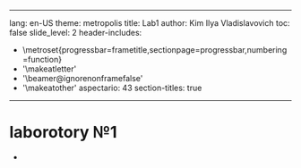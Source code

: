 ---
lang: en-US
theme: metropolis
title: Lab1
author: Kim Ilya Vladislavovich
toc: false
slide_level: 2
header-includes:
 - \metroset{progressbar=frametitle,sectionpage=progressbar,numbering=function}
 - '\makeatletter'
 - '\beamer@ignorenonframefalse'
 - '\makeatother'
 aspectario: 43
 section-titles: true
 ---
 # laborotory №1
 
 -